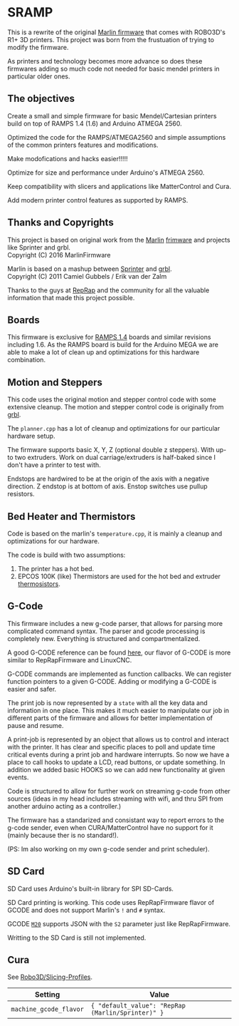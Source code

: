 #  SRAMP  #

This is a rewrite of the original [Marlin firmware](https://github.com/Robo3D/R1PlusMarlin) that comes with ROBO3D's R1+  3D printers. This project was born from the frustuation of trying to modify the firmware.

As printers and technology becomes more advance so does these firmwares adding so much code not needed for basic mendel printers in particular older ones. 



## The  objectives ##

Create a small and simple firmware for basic Mendel/Cartesian printers build on top of RAMPS 1.4 (1.6) and Arduino ATMEGA 2560.  

Optimized the code for the RAMPS/ATMEGA2560 and simple assumptions of the common printers features and modifications.

Make modofications and hacks easier!!!!!

Optimize for size and performance under Arduino's ATMEGA 2560.

Keep compatibility with slicers and applications like MatterControl and Cura. 

Add modern printer control features as supported by RAMPS.

## Thanks and Copyrights ##

This project is based on original work from the [Marlin](http://marlinfw.org) [frimware](https://github.com/MarlinFirmware/Marlin) and projects like Sprinter and grbl.<br>
Copyright (C) 2016 MarlinFirmware<br>

Marlin is  based on a mashup between [Sprinter](https://github.com/kliment/Sprinter) and [grbl](https://github.com/simen/grbl/tree).<br>
Copyright (C) 2011 Camiel Gubbels / Erik van der Zalm<br>

Thanks to the guys at [RepRap](https://reprap.org/wiki/RepRap) and the community for all the valuable information that made this project possible.


## Boards ##

This firmware is exclusive for [RAMPS 1.4](https://reprap.org/wiki/RAMPS_1.4)  boards and similar revisions including 1.6.  As the RAMPS board is build for the Arduino MEGA we are able to make a lot of clean up and optimizations for this hardware combination.



## Motion and Steppers ##

This code uses the original motion and stepper control code with some extensive cleanup. The motion and stepper control code is originally from [grbl](https://github.com/grbl/grbl). 

The `planner.cpp` has a lot of cleanup and optimizations for our particular hardware setup. 

The firmware supports basic X, Y, Z (optional double z steppers). With up-to two extruders. Work on dual carriage/extruders is half-baked since I don't have a printer to test with. 

Endstops are hardwired to be at the origin of the axis with a negative direction. Z endstop is at bottom of axis. Enstop switches use pullup resistors.

## Bed Heater and Thermistors ##

Code is based on the marlin's `temperature.cpp`, it is mainly a cleanup and optimizations for our hardware.

The code is build with two assumptions:

1. The printer has a hot bed.
2. EPCOS 100K (like) Thermistors are used for the hot bed and extruder [thermosistors](https://reprap.org/wiki/Thermistor).

## G-Code ##

This firmware includes a new g-code parser, that allows for parsing more complicated command syntax. The parser and gcode processing is completely new. Everything is structured and compartmentalized. 

A good G-CODE reference can be found [here](https://reprap.org/wiki/G-code), our flavor of G-CODE is more similar to RepRapFirmware and LinuxCNC.   

G-CODE commands are implemented as function callbacks. We can register function pointers to a given G-CODE. Adding or modifying a G-CODE is easier and safer.

The print job is now represented by a `state` with all the key data and information in one place. This makes it much easier to manipulate our job in different parts of the firmware and allows for better implementation of pause and resume.

A print-job is represented by an object that allows us to control and interact with the printer. It has clear and specific places to poll and update time critical events during a print job and hardware interrupts. So now we have a place to call hooks to update a LCD, read buttons, or update something. In addition we added basic HOOKS so we can add new functionality at given events. 

Code is structured to allow for further work on streaming g-code from other sources (ideas in my head includes streaming with wifi, and thru SPI from another arduino acting as a controller.)

The firmware has a standarized and consistant way to report errors to the g-code sender, even when CURA/MatterControl have no support for it (mainly because ther is no standard!).

(PS: Im also working on my own g-code sender and print scheduler).

## SD Card ##

SD Card uses Arduino's built-in library for SPI SD-Cards.

SD Card printing is working. This code uses RepRapFirmware flavor of GCODE and does not support Marlin's `!` and `#` syntax.

GCODE [`M20`](https://reprap.org/wiki/G-code#M20:_List_SD_card) supports JSON with the `S2` parameter just like RepRapFirmware.

Writting to the SD Card is still not implemented.




## Cura ##

See [Robo3D/Slicing-Profiles](https://github.com/Robo3D/Slicing-Profiles).

| Setting | Value |
| -- | -- |
|  `machine_gcode_flavor`  |  `{ "default_value": "RepRap (Marlin/Sprinter)" }`  |

